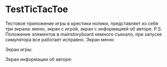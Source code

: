 # TestTicTacToe
Тестовое приложение игры в крестики нолики, представляет из себя три экрана: меню, экран с игрой, экран с информацией об авторе.
P.S. Положение элементов в mainstoryboard немного съехало, при запуске симулятора все работает исправно.
Экран меню:



Экран игры:



Экран информации об авторе:
